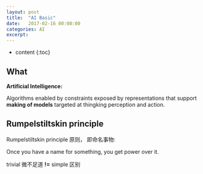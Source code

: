 ```yaml
---
layout: post
title:  "AI Basic"
date:   2017-02-16 00:00:00
categories: AI
excerpt: 
---
```


* content
{:toc}

## What

**Artificial Intelligence:**

Algorithms enabled by constraints exposed by representations that support **making of models** targeted at thingking perception and action.

## Rumpelstiltskin principle 

Rumpelstiltskin principle 原则， 即命名事物:

Once you have a name for something, you get power over it.

trivial 微不足道 **!=** simple 区别